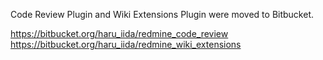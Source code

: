 Code Review Plugin and Wiki Extensions Plugin were moved to Bitbucket.

https://bitbucket.org/haru_iida/redmine_code_review
https://bitbucket.org/haru_iida/redmine_wiki_extensions